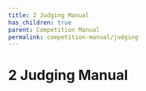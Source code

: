 ```yaml
---
title: 2 Judging Manual
has_children: true
parent: Competition Manual
permalink: competition-manual/judging
---
```

# 2 Judging Manual